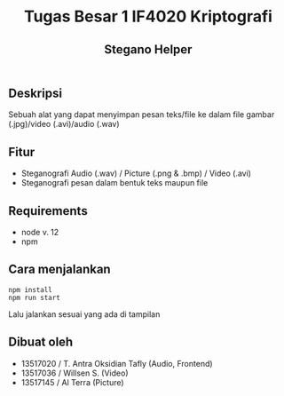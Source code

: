<h1 align="center">
    <b>
        <br>
        Tugas Besar 1 IF4020 Kriptografi
        <br>
    </b>
</h1>

<h2 align="center">
    <b>
        Stegano Helper
        <br>
        <br>
    </b>
</h2>

## Deskripsi
Sebuah alat yang dapat menyimpan pesan teks/file ke dalam file gambar (.jpg)/video (.avi)/audio (.wav)

## Fitur
- Steganografi Audio (.wav) / Picture (.png & .bmp) / Video (.avi)
- Steganografi pesan dalam bentuk teks maupun file

## Requirements
- node v. 12
- npm

## Cara menjalankan
```
npm install
npm run start
```
Lalu jalankan sesuai yang ada di tampilan

## Dibuat oleh
- 13517020 / T. Antra Oksidian Tafly (Audio, Frontend)
- 13517036 / Willsen S. (Video)
- 13517145 / Al Terra (Picture)